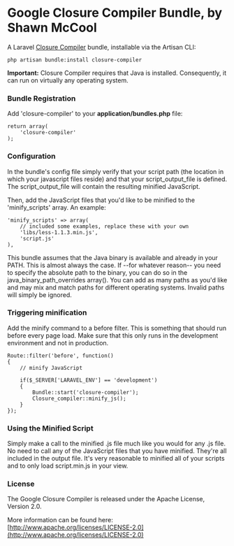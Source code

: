 # Google Closure Compiler Bundle, by Shawn McCool

A Laravel [Closure Compiler](https://developers.google.com/closure/compiler/) bundle, installable via the Artisan CLI:

    php artisan bundle:install closure-compiler

**Important:** Closure Compiler requires that Java is installed.  Consequently, it can run on virtually any operating system.

### Bundle Registration

Add 'closure-compiler' to your **application/bundles.php** file:

    return array(
        'closure-compiler'
    );

### Configuration

In the bundle's config file simply verify that your script path (the location in which your javascript files reside) and that your script_output_file is defined. The script_output_file will contain the resulting minified JavaScript.

Then, add the JavaScript files that you'd like to be minified to the 'minify_scripts' array.  An example:

    'minify_scripts' => array(
        // included some examples, replace these with your own
        'libs/less-1.1.3.min.js',
        'script.js'
    ),

This bundle assumes that the Java binary is available and already in your PATH.  This is almost always the case.  If --for whatever reason-- you need to specify the absolute path to the binary, you can do so in the java_binary_path_overrides array().  You can add as many paths as you'd like and may mix and match paths for different operating systems.  Invalid paths will simply be ignored.

### Triggering minification

Add the minify command to a before filter.  This is something that should run before every page load.  Make sure that this only runs in the development environment and not in production.

    Route::filter('before', function()
    {
        // minify JavaScript

        if($_SERVER['LARAVEL_ENV'] == 'development')
        {
            Bundle::start('closure-compiler');
            Closure_compiler::minify_js();
        }
    });

### Using the Minified Script

Simply make a call to the minified .js file much like you would for any .js file.   No need to call any of the JavaScript files that you have minified.  They're all included in the output file.  It's very reasonable to minified all of your scripts and to only load script.min.js in your view.

### License

The Google Closure Compiler is released under the Apache License, Version 2.0.

More information can be found here: [http://www.apache.org/licenses/LICENSE-2.0](http://www.apache.org/licenses/LICENSE-2.0)